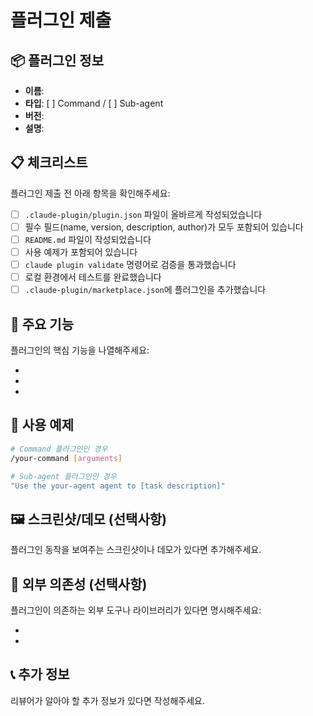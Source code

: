 # 플러그인 제출

## 📦 플러그인 정보

- **이름**:
- **타입**: [ ] Command / [ ] Sub-agent
- **버전**:
- **설명**:

## 📋 체크리스트

플러그인 제출 전 아래 항목을 확인해주세요:

- [ ] `.claude-plugin/plugin.json` 파일이 올바르게 작성되었습니다
- [ ] 필수 필드(name, version, description, author)가 모두 포함되어 있습니다
- [ ] `README.md` 파일이 작성되었습니다
- [ ] 사용 예제가 포함되어 있습니다
- [ ] `claude plugin validate` 명령어로 검증을 통과했습니다
- [ ] 로컬 환경에서 테스트를 완료했습니다
- [ ] `.claude-plugin/marketplace.json`에 플러그인을 추가했습니다

## 🎯 주요 기능

플러그인의 핵심 기능을 나열해주세요:

-
-
-

## 📝 사용 예제

```bash
# Command 플러그인인 경우
/your-command [arguments]

# Sub-agent 플러그인인 경우
"Use the your-agent agent to [task description]"
```

## 🖼️ 스크린샷/데모 (선택사항)

플러그인 동작을 보여주는 스크린샷이나 데모가 있다면 추가해주세요.

## 🔧 외부 의존성 (선택사항)

플러그인이 의존하는 외부 도구나 라이브러리가 있다면 명시해주세요:

-
-

## 📞 추가 정보

리뷰어가 알아야 할 추가 정보가 있다면 작성해주세요.
